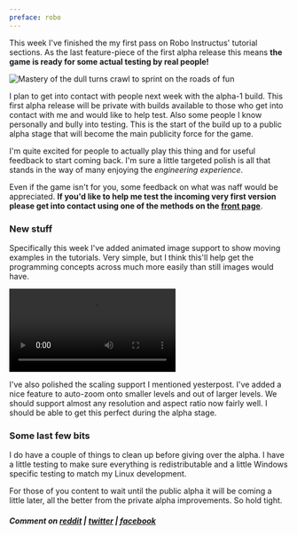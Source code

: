 ```yaml
---
preface: robo
---
```


This week I've finished the my first pass on Robo Instructus' tutorial sections. As the last feature-piece of the first alpha release this means **the game is ready for some actual testing by real people!**

![](/assets/2017-10-06/var-info.png "Mastery of the dull turns crawl to sprint on the roads of fun")

I plan to get into contact with people next week with the alpha-1 build. This first alpha release will be private with builds available to those who get into contact with me and would like to help test. Also some people I know personally and bully into testing. This is the start of the build up to a public alpha stage that will become the main publicity force for the game.

I'm quite excited for people to actually play this thing and for useful feedback to start coming back. I'm sure a little targeted polish is all that stands in the way of many enjoying the *engineering experience*.

Even if the game isn't for you, some feedback on what was naff would be appreciated. **If you'd like to help me test the incoming very first version please get into contact using one of the methods on the [front page](/)**.

### New stuff
Specifically this week I've added animated image support to show moving examples in the tutorials. Very simple, but I think this'll help get the programming concepts across much more easily than still images would have.

<video src="/assets/2017-10-06/info-animated.mp4" controls loop autoplay></video>

I've also polished the scaling support I mentioned yesterpost. I've added a nice feature to auto-zoom onto smaller levels and out of larger levels. We should support almost any resolution and aspect ratio now fairly well. I should be able to get this perfect during the alpha stage.

### Some last few bits
I do have a couple of things to clean up before giving over the alpha. I have a little testing to make sure everything is redistributable and a little Windows specific testing to match my Linux development.

For those of you content to wait until the public alpha it will be coming a little later, all the better from the private alpha improvements. So hold tight.

##### Comment on [reddit](https://www.reddit.com/r/devblogs/comments/74od7h/robo_instructus_alpha_one_coming_next_week/) | [twitter](https://twitter.com/bigabgames/status/916324239132815360) | [facebook](https://www.facebook.com/bigabgames/posts/1616812611739453)
